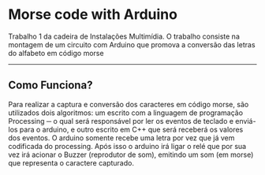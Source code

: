 
# Morse code with Arduino

Trabalho 1 da cadeira de Instalações Multimídia. O trabalho consiste na montagem de um circuito com Arduino que promova a conversão das letras do alfabeto em código morse

<hr />

## Como Funciona?

Para realizar a captura e conversão dos caracteres em código morse, são utilizados
dois algoritmos: um escrito com a linguagem de programação Processing ─ o qual será responsável
por ler os eventos de teclado e enviá-los para o arduino, e outro escrito em C++ que será
receberá os valores dos eventos. O arduino somente recebe uma letra por vez que já vem codificada do processing. Após
isso o arduino irá ligar o relé que por sua vez irá acionar o Buzzer (reprodutor de som),
emitindo um som (em morse) que representa o caractere capturado.
